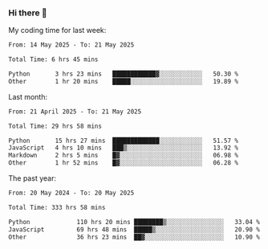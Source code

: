 ### Hi there 👋

My coding time for last week:

<!--START_SECTION:week-->

```txt
From: 14 May 2025 - To: 21 May 2025

Total Time: 6 hrs 45 mins

Python       3 hrs 23 mins   ████████████▓░░░░░░░░░░░░   50.30 %
Other        1 hr 20 mins    █████░░░░░░░░░░░░░░░░░░░░   19.89 %
```

<!--END_SECTION:week-->

Last month:

<!--START_SECTION:month-->

```txt
From: 21 April 2025 - To: 21 May 2025

Total Time: 29 hrs 58 mins

Python       15 hrs 27 mins  █████████████░░░░░░░░░░░░   51.57 %
JavaScript   4 hrs 10 mins   ███▒░░░░░░░░░░░░░░░░░░░░░   13.92 %
Markdown     2 hrs 5 mins    █▓░░░░░░░░░░░░░░░░░░░░░░░   06.98 %
Other        1 hr 52 mins    █▓░░░░░░░░░░░░░░░░░░░░░░░   06.28 %
```

<!--END_SECTION:month-->

The past year:

<!--START_SECTION:year-->

```txt
From: 20 May 2024 - To: 20 May 2025

Total Time: 333 hrs 58 mins

Python             110 hrs 20 mins ████████▒░░░░░░░░░░░░░░░░   33.04 %
JavaScript         69 hrs 48 mins  █████▒░░░░░░░░░░░░░░░░░░░   20.90 %
Other              36 hrs 23 mins  ██▓░░░░░░░░░░░░░░░░░░░░░░   10.90 %
```

<!--END_SECTION:year-->
